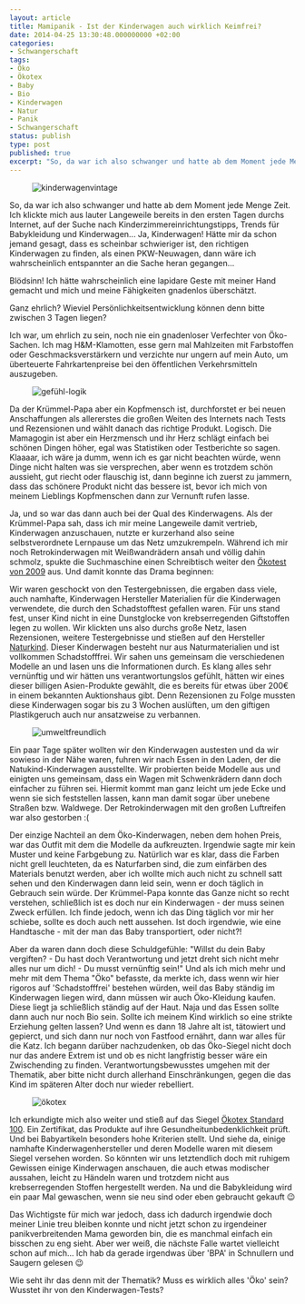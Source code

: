 ```yaml
---
layout: article
title: Mamipanik - Ist der Kinderwagen auch wirklich Keimfrei?
date: 2014-04-25 13:30:48.000000000 +02:00
categories:
- Schwangerschaft
tags:
- Öko
- Ökotex
- Baby
- Bio
- Kinderwagen
- Natur
- Panik
- Schwangerschaft
status: publish
type: post
published: true
excerpt: "So, da war ich also schwanger und hatte ab dem Moment jede Menge Zeit. Ich klickte mich aus lauter Langeweile bereits in den ersten Tagen durchs Internet, auf der Suche nach Kinderzimmereinrichtungstipps, Trends für Babykleidung und Kinderwagen... Ja, Kinderwagen! Hätte mir da schon jemand gesagt, dass es scheinbar schwieriger ist, den richtigen Kinderwagen zu finden, als einen PKW-Neuwagen, dann wäre ich wahrscheinlich entspannter an die Sache heran gegangen..."
---
```

<figure>
	<img src="{{ site.url }}/images/vintage-220286_150.jpg" alt="kinderwagenvintage" />
</figure>

So, da war ich also schwanger und hatte ab dem Moment jede Menge Zeit. Ich klickte mich aus lauter Langeweile bereits in den ersten Tagen durchs Internet, auf der Suche nach Kinderzimmereinrichtungstipps, Trends für Babykleidung und Kinderwagen... Ja, Kinderwagen! Hätte mir da schon jemand gesagt, dass es scheinbar schwieriger ist, den richtigen Kinderwagen zu finden, als einen PKW-Neuwagen, dann wäre ich wahrscheinlich entspannter an die Sache heran gegangen...

Blödsinn! Ich hätte wahrscheinlich eine lapidare Geste mit meiner Hand gemacht und mich und meine Fähigkeiten gnadenlos überschätzt.

Ganz ehrlich? Wieviel Persönlichkeitsentwicklung können denn bitte zwischen 3 Tagen liegen?

Ich war, um ehrlich zu sein, noch nie ein gnadenloser Verfechter von Öko-Sachen. Ich mag H&M-Klamotten, esse gern mal Mahlzeiten mit Farbstoffen oder Geschmacksverstärkern und verzichte nur ungern auf mein Auto, um überteuerte Fahrkartenpreise bei den öffentlichen Verkehrsmitteln auszugeben.

<figure>
  <img src="{{ site.url }}/images/arrows-273399_150.jpg" alt="gefühl-logik" />
</figure>

Da der Krümmel-Papa aber ein Kopfmensch ist, durchforstet er bei neuen Anschaffungen als allererstes die großen Weiten des Internets nach Tests und Rezensionen und wählt danach das richtige Produkt. Logisch.
Die Mamagogin ist aber ein Herzmensch und ihr Herz schlägt einfach bei schönen Dingen höher, egal was Statistiken oder Testberichte so sagen. Klaaaar, ich wäre ja dumm, wenn ich es gar nicht beachten würde, wenn Dinge nicht halten was sie versprechen, aber wenn es trotzdem schön aussieht, gut riecht oder flauschig ist, dann beginne ich zuerst zu jammern, dass das schönere Produkt nicht das bessere ist, bevor ich mich von meinem Lieblings Kopfmenschen dann zur Vernunft rufen lasse.

Ja, und so war das dann auch bei der Qual des Kinderwagens.
Als der Krümmel-Papa sah, dass ich mir meine Langeweile damit vertrieb, Kinderwagen anzuschauen, nutzte er kurzerhand also seine selbstverordnete Lernpause um das Netz umzukrempeln.
Während ich mir noch Retrokinderwagen mit Weißwandrädern ansah und völlig dahin schmolz, spukte die Suchmaschine einen Schreibtisch weiter den [Ökotest von 2009](http://www.test.de/Kinderwagen-10-von-14-sind-mangelhaft-1801766-0/) aus. Und damit konnte das Drama beginnen:

Wir waren geschockt von den Testergebnissen, die ergaben dass viele, auch namhafte, Kinderwagen Hersteller Materialien für die Kinderwagen verwendete, die durch den Schadstofftest gefallen waren. Für uns stand fest, unser Kind nicht in eine Dunstglocke von krebserregenden Giftstoffen legen zu wollen. Wir klickten uns also durchs große Netz, lasen Rezensionen, weitere Testergebnisse und stießen auf den Hersteller [Naturkind](http://www.naturkind-kinderwagen.de). Dieser Kinderwagen besteht nur aus Naturmaterialien und ist vollkommen Schadstofffrei. Wir sahen uns gemeinsam die verschiedenen Modelle an und lasen uns die Informationen durch. Es klang alles sehr vernünftig und wir hätten uns verantwortungslos gefühlt, hätten wir eines dieser billigen Asien-Produkte gewählt, die es bereits für etwas über 200€ in einem bekannten Auktionshaus gibt. Denn Rezensionen zu Folge mussten diese Kinderwagen sogar bis zu 3 Wochen auslüften, um den giftigen Plastikgeruch auch nur ansatzweise zu verbannen.

<figure>
  <img src="{{ site.url }}/images/lotus-312768_150.png" alt="umweltfreundlich" />
</figure>

Ein paar Tage später wollten wir den Kinderwagen austesten und da wir sowieso in der Nähe waren, fuhren wir nach Essen in den Laden, der die Natukind-Kinderwagen ausstellte.
Wir probierten beide Modelle aus und einigten uns gemeinsam, dass ein Wagen mit Schwenkrädern dann doch einfacher zu führen sei. Hiermit kommt man ganz leicht um jede Ecke und wenn sie sich feststellen lassen, kann man damit sogar über unebene Straßen bzw. Waldwege. Der Retrokinderwagen mit den großen Luftreifen war also gestorben :(

Der einzige Nachteil an dem Öko-Kinderwagen, neben dem hohen Preis, war das Outfit mit dem die Modelle da aufkreuzten. Irgendwie sagte mir kein Muster und keine Farbgebung zu. Natürlich war es klar, dass die Farben nicht grell leuchteten, da es Naturfarben sind, die zum einfärben des Materials benutzt werden, aber ich wollte mich auch nicht zu schnell satt sehen und den Kinderwagen dann leid sein, wenn er doch täglich in Gebrauch sein würde.
Der Krümmel-Papa konnte das Ganze nicht so recht verstehen, schließlich ist es doch nur ein Kinderwagen - der muss seinen Zweck erfüllen.
Ich finde jedoch, wenn ich das Ding täglich vor mir her schiebe, sollte es doch auch nett aussehen. Ist doch irgendwie, wie eine Handtasche - mit der man das Baby transportiert, oder nicht?!

Aber da waren dann doch diese Schuldgefühle: "Willst du dein Baby vergiften? - Du hast doch Verantwortung und jetzt dreht sich nicht mehr alles nur um dich! - Du musst vernünftig sein!" Und als ich mich mehr und mehr mit dem Thema "Öko" befasste, da merkte ich, dass wenn wir hier rigoros auf 'Schadstofffrei' bestehen würden, weil das Baby ständig im Kinderwagen liegen wird, dann müssen wir auch Öko-Kleidung kaufen. Diese liegt ja schließlich ständig auf der Haut. Naja und das Essen sollte dann auch nur noch Bio sein. Sollte ich meinem Kind wirklich so eine strikte Erziehung gelten lassen? Und wenn es dann 18 Jahre alt ist, tätowiert und gepierct, und sich dann nur noch von Fastfood ernährt, dann war alles für die Katz.
Ich begann darüber nachzudenken, ob das Öko-Siegel nicht doch nur das andere Extrem ist und ob es nicht langfristig besser wäre ein Zwischending zu finden. Verantwortungsbewusstes umgehen mit der Thematik, aber bitte nicht durch allerhand Einschränkungen, gegen die das Kind im späteren Alter doch nur wieder rebelliert.

<figure>
  <img src="{{ site.url }}/images/c3b6kotex.jpg" alt="ökotex" />
</figure>

Ich erkundigte mich also weiter und stieß auf das Siegel [Ökotex Standard 100](https://www.oeko-tex.com/de/manufacturers/concept/oeko_tex_standard_100/oeko_tex_standard_100.xhtml). Ein Zertifikat, das Produkte auf ihre Gesundheitunbedenklichkeit prüft. Und bei Babyartikeln besonders hohe Kriterien stellt.
Und siehe da, einige namhafte Kinderwagenhersteller und deren Modelle waren mit diesem Siegel versehen worden. So könnten wir uns letztendlich doch mit ruhigem Gewissen einige Kinderwagen anschauen, die auch etwas modischer aussahen, leicht zu Händeln waren und trotzdem nicht aus krebserregenden Stoffen hergestellt werden. Na und die Babykleidung wird ein paar Mal gewaschen, wenn sie neu sind oder eben gebraucht gekauft :wink:

Das Wichtigste für mich war jedoch, dass ich dadurch irgendwie doch meiner Linie treu bleiben konnte und nicht jetzt schon zu irgendeiner panikverbreitenden Mama geworden bin, die es manchmal einfach ein bisschen zu eng sieht.
Aber wer weiß, die nächste Falle wartet vielleicht schon auf mich... Ich hab da gerade irgendwas über 'BPA' in Schnullern und Saugern gelesen :wink:

Wie seht ihr das denn mit der Thematik? Muss es wirklich alles 'Öko' sein? Wusstet ihr von den Kinderwagen-Tests?


